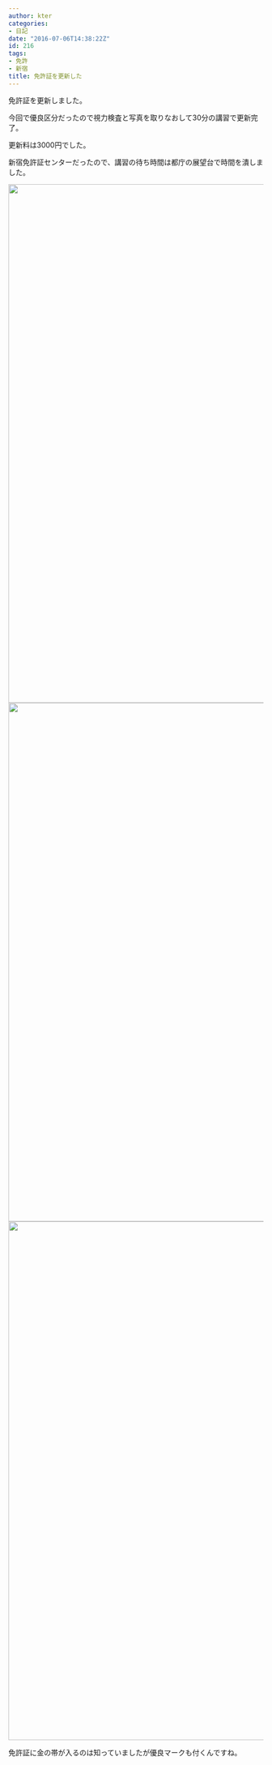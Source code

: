 ```yaml
---
author: kter
categories:
- 日記
date: "2016-07-06T14:38:22Z"
id: 216
tags:
- 免許
- 新宿
title: 免許証を更新した
---
```

免許証を更新しました。

今回で優良区分だったので視力検査と写真を取りなおして30分の講習で更新完了。

更新料は3000円でした。

新宿免許証センターだったので、講習の待ち時間は都庁の展望台で時間を潰しました。

[<img width="1365" height="1024" alt="" src="https://blog.kter.jp/wp-content/uploads/2016/07/img_5280.jpg" title="" class="alignnone size-large wp-image-219" srcset="https://kter.jp/wp-content/uploads/2016/07/img_5280.jpg 4032w, https://kter.jp/wp-content/uploads/2016/07/img_5280-300x225.jpg 300w, https://kter.jp/wp-content/uploads/2016/07/img_5280-768x576.jpg 768w, https://kter.jp/wp-content/uploads/2016/07/img_5280-1024x768.jpg 1024w" sizes="(max-width: 1365px) 100vw, 1365px" />](https://blog.kter.jp/wp-content/uploads/2016/07/img_5280.jpg)[<img width="1365" height="1024" alt="" src="https://blog.kter.jp/wp-content/uploads/2016/07/img_5284.jpg" title="" class="alignnone size-large wp-image-218" srcset="https://kter.jp/wp-content/uploads/2016/07/img_5284.jpg 4032w, https://kter.jp/wp-content/uploads/2016/07/img_5284-300x225.jpg 300w, https://kter.jp/wp-content/uploads/2016/07/img_5284-768x576.jpg 768w, https://kter.jp/wp-content/uploads/2016/07/img_5284-1024x768.jpg 1024w" sizes="(max-width: 1365px) 100vw, 1365px" />](https://blog.kter.jp/wp-content/uploads/2016/07/img_5284.jpg)[<img width="1365" height="1024" alt="" src="https://blog.kter.jp/wp-content/uploads/2016/07/img_5286.jpg" title="" class="alignnone size-large wp-image-220" srcset="https://kter.jp/wp-content/uploads/2016/07/img_5286.jpg 4032w, https://kter.jp/wp-content/uploads/2016/07/img_5286-300x225.jpg 300w, https://kter.jp/wp-content/uploads/2016/07/img_5286-768x576.jpg 768w, https://kter.jp/wp-content/uploads/2016/07/img_5286-1024x768.jpg 1024w" sizes="(max-width: 1365px) 100vw, 1365px" />](https://blog.kter.jp/wp-content/uploads/2016/07/img_5286.jpg)

免許証に金の帯が入るのは知っていましたが優良マークも付くんですね。